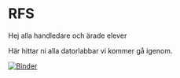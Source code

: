 # RFS
Hej alla handledare och ärade elever

Här hittar ni alla datorlabbar vi kommer gå igenom. 

[![Binder](https://mybinder.org/badge_logo.svg)](https://mybinder.org/v2/gh/Hobbit0419/Rymd_Forskar_Skolan_RFS/main)